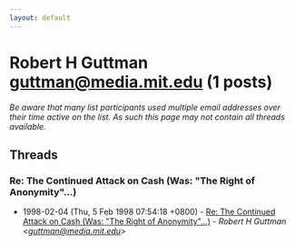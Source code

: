 ```yaml
---
layout: default
---
```


# Robert H Guttman <guttman@media.mit.edu> (1 posts)

_Be aware that many list participants used multiple email addresses over their time active on the list. As such this page may not contain all threads available._

## Threads

### Re: The Continued Attack on Cash (Was: "The Right of  Anonymity"...)
+ 1998-02-04 (Thu, 5 Feb 1998 07:54:18 +0800) - [Re: The Continued Attack on Cash (Was: "The Right of  Anonymity"...)](/archive/1998/02/d84aafcc9cbf2bf2e583318bebdd4abb8c59b5031c9db35e9007ab4bc7d92f7e) - _Robert H Guttman \<guttman@media.mit.edu\>_

